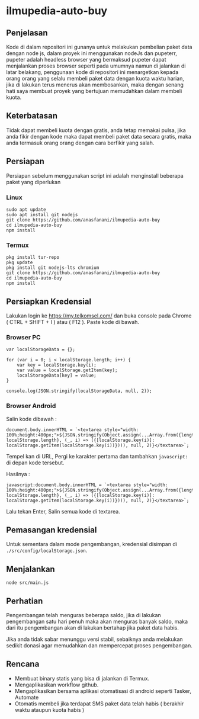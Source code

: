 # ilmupedia-auto-buy

## Penjelasan 

Kode di dalam repositori ini gunanya untuk melakukan pembelian paket data dengan node js, dalam proyek ini menggunakan nodeJs dan pupeterr, pupeter adalah headless browser yang bermaksud pupeter dapat menjalankan proses browser seperti pada umumnya namun di jalankan di latar belakang, penggunaan kode di repositori ini menargetkan kepada orang orang yang selalu membeli paket data dengan kuota waktu harian, jika di lakukan terus menerus akan membosankan, maka dengan senang hati saya membuat proyek yang bertujuan memudahkan dalam membeli kuota.

## Keterbatasan

Tidak dapat membeli kuota dengan gratis, anda tetap memakai pulsa, jika anda fikir dengan kode maka dapat membeli paket data secara gratis, maka anda termasuk orang orang dengan cara berfikir yang salah.

## Persiapan

Persiapan sebelum menggunakan script ini adalah menginstall beberapa paket yang diperlukan 

### Linux 
```
sudo apt update
sudo apt install git nodejs
git clone https://github.com/anasfanani/ilmupedia-auto-buy
cd ilmupedia-auto-buy
npm install
```

### Termux
```
pkg install tur-repo
pkg update
pkg install git nodejs-lts chromium
git clone https://github.com/anasfanani/ilmupedia-auto-buy
cd ilmupedia-auto-buy
npm install
```

## Persiapkan Kredensial

Lakukan login ke https://my.telkomsel.com/ dan buka console pada Chrome ( CTRL + SHIFT + I ) atau ( F12 ).
Paste kode di bawah.

### Browser PC 

```
var localStorageData = {};

for (var i = 0; i < localStorage.length; i++) {
    var key = localStorage.key(i);
    var value = localStorage.getItem(key);
    localStorageData[key] = value;
}

console.log(JSON.stringify(localStorageData, null, 2));
```

### Browser Android 

Salin kode dibawah :
```
document.body.innerHTML = `<textarea style="width: 100%;height:400px;">${JSON.stringify(Object.assign(...Array.from({length: localStorage.length}, (_, i) => ({[localStorage.key(i)]: localStorage.getItem(localStorage.key(i))}))), null, 2)}</textarea>`;
```
Tempel kan di URL, Pergi ke karakter pertama dan tambahkan `javascript:` di depan kode tersebut.

Hasilnya :

```
javascript:document.body.innerHTML = `<textarea style="width: 100%;height:400px;">${JSON.stringify(Object.assign(...Array.from({length: localStorage.length}, (_, i) => ({[localStorage.key(i)]: localStorage.getItem(localStorage.key(i))}))), null, 2)}</textarea>`;
```

Lalu tekan Enter, Salin semua kode di textarea.


## Pemasangan kredensial 

Untuk sementara dalam mode pengembangan, kredensial disimpan di `./src/config/localStorage.json`.


## Menjalankan

```
node src/main.js
```

## Perhatian

Pengembangan telah menguras beberapa saldo, jika di lakukan pengembangan satu hari penuh maka akan menguras banyak saldo, maka dari itu pengembangan akan di lakukan bertahap jika paket data habis.

Jika anda tidak sabar menunggu versi stabil, sebaiknya anda melakukan sedikit donasi agar memudahkan dan mempercepat proses pengembangan.

## Rencana

- Membuat binary statis yang bisa di jalankan di Termux.
- Mengaplikasikan workflow github.
- Mengaplikasikan bersama aplikasi otomatisasi di android seperti Tasker, Automate
- Otomatis membeli jika terdapat SMS paket data telah habis ( berakhir waktu ataupun kuota habis )